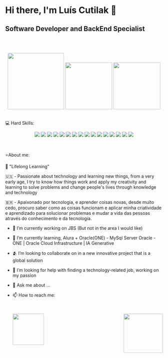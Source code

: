 <h1>
 Hi there, I'm Luís Cutilak 👋
</h1>
<h2>Software Developer and BackEnd Specialist</h2></br>
</br>
<p align="center">
  <img src="https://github.com/user-attachments/assets/0896f852-b1ae-4cec-8ff7-00c4f3d398ff" width="180">
  <img src="https://github.com/user-attachments/assets/e50ede46-7fd5-463d-826f-0639ef30d4aa" width="150">
  <img src="https://github.com/user-attachments/assets/246cf414-d043-4aed-bc4a-ce7c03f2ab21" width="150">
</br>
</br>
</p>

💻 Hard Skills:</br>

<p align="center">
  <img src="https://img.shields.io/badge/VSCode-0078D4?style=for-the-badge&logo=visual%20studio%20code&logoColor=white">
  <img src="https://img.shields.io/badge/IntelliJ_IDEA-000000.svg?style=for-the-badge&logo=intellij-idea&logoColor=white">
  <img src="https://img.shields.io/badge/Java-ED8B00?style=for-the-badge&logo=openjdk&logoColor=white">
  <img src="https://img.shields.io/badge/JavaScript-F7DF1E?style=for-the-badge&logo=javascript&logoColor=black">
  <img src="https://img.shields.io/badge/TypeScript-007ACC?style=for-the-badge&logo=typescript&logoColor=white">
  <img src="https://img.shields.io/badge/HTML-239120?style=for-the-badge&logo=html5&logoColor=white">
  <img src="https://img.shields.io/badge/CSS-239120?&style=for-the-badge&logo=css3&logoColor=white">
  <img src="https://img.shields.io/badge/Angular-DD0031?style=for-the-badge&logo=angular&logoColor=white">
  <img src="https://img.shields.io/badge/jQuery-0769AD?style=for-the-badge&logo=jquery&logoColor=white">
  <img src="https://img.shields.io/badge/Sass-CC6699?style=for-the-badge&logo=sass&logoColor=white">
  <img src="https://img.shields.io/badge/Amazon_AWS-FF9900?style=for-the-badge&logo=amazonaws&logoColor=white">
  <img src="https://img.shields.io/badge/Hibernate-59666C?style=for-the-badge&logo=Hibernate&logoColor=white">
  <img src="https://img.shields.io/badge/MySQL-00000F?style=for-the-badge&logo=mysql&logoColor=white">
  <img src="https://img.shields.io/badge/Spring_Security-6DB33F?style=for-the-badge&logo=Spring-Security&logoColor=white">
  <img src="https://img.shields.io/badge/Spring-6DB33F.svg?style=for-the-badge&logo=Spring&logoColor=white">
  <img src="https://img.shields.io/badge/Spring%20Boot-6DB33F.svg?style=for-the-badge&logo=Spring-Boot&logoColor=white">
  </p>
</br>

⭐About me:

🙏 "Lifelong Learning" 

🇺🇸 - Passionate about technology and learning new things, from a very early age, I try to know how things work and apply my creativity and learning to solve problems and change people's lives through knowledge and technology

🇧🇷 - Apaixonado por tecnologia,  e aprender coisas novas, desde muito cedo, procuro saber como as coisas funcionam e aplicar minha criatividade e aprendizado para solucionar problemas e mudar a vida das pessoas através do conhecimento e da tecnologia.


- 🔭 I’m currently working on JBS (But not in the area I would like)
- 🌱 I’m currently learning, Alura + Oracle(ONE) - MySql Server Oracle - ONE | Oracle Cloud Infrastructure | IA Generative 
- 🫂 I’m looking to collaborate on in a new innovative project that is a global solution
- 🤔 I’m looking for help with finding a technology-related job, working on my passion
- 💬 Ask me about ...
- 📫 How to reach me:
  </br>
  </br>
  <div style="display: flex; justify-content: space-between;">
   
  [<img src="https://img.shields.io/badge/Gmail-EA4335.svg?style=for-the-badge&logo=Gmail&logoColor=white" width="100"/>](mailto:luiscutilak@gmail.com)

  [<img src="https://img.shields.io/badge/LinkedIn-0A66C2.svg?style=for-the-badge&logo=LinkedIn&logoColor=white" width="125"/>](href="www.linkedin.com/in/luis-fernando-cutilak-developer")

 </div>
